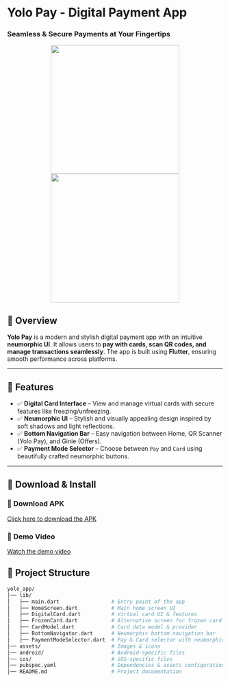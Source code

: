 # **Yolo Pay - Digital Payment App**  
### **Seamless & Secure Payments at Your Fingertips**  

<p align="center">  
  <img src="https://github.com/user-attachments/assets/32aa5de5-0ada-40fa-968b-71a390b3f998" width="300" />
  <img src="https://github.com/user-attachments/assets/6f8968e6-9704-442e-b57a-ac40cf60d06a" width="300" />
</p>

## **📌 Overview**  
**Yolo Pay** is a modern and stylish digital payment app with an intuitive **neumorphic UI**. It allows users to **pay with cards, scan QR codes, and manage transactions seamlessly**. The app is built using **Flutter**, ensuring smooth performance across platforms.  

---

## **🚀 Features**  
- ✅ **Digital Card Interface** – View and manage virtual cards with secure features like freezing/unfreezing.  
- ✅ **Neumorphic UI** – Stylish and visually appealing design inspired by soft shadows and light reflections.  
- ✅ **Bottom Navigation Bar** – Easy navigation between Home, QR Scanner (Yolo Pay), and Ginie (Offers).  
- ✅ **Payment Mode Selector** – Choose between `Pay` and `Card` using beautifully crafted neumorphic buttons.  

---

## 📲 Download & Install  

### 🔗 Download APK  
[Click here to download the APK](https://drive.google.com/file/d/1pckhxSY-eDkmBZ6ME4EipjSqYhhvyYm1/view?usp=sharing)  

### 🎥 Demo Video  
[Watch the demo video](https://drive.google.com/file/d/1m-ItHqB-daiWAPaxfsW3KOv3kx_99mJk/view?usp=sharing)  



## **📂 Project Structure**  

```bash
yolo_app/
│── lib/
│   ├── main.dart                 # Entry point of the app
│   ├── HomeScreen.dart           # Main home screen UI
│   ├── DigitalCard.dart          # Virtual card UI & features
│   ├── FrozenCard.dart           # Alternative screen for frozen card state
│   ├── CardModel.dart            # Card data model & provider
│   ├── BottomNavigator.dart      # Neumorphic bottom navigation bar
│   ├── PaymentModeSelector.dart  # Pay & Card selector with neumorphic buttons
│── assets/                       # Images & icons
│── android/                      # Android-specific files
│── ios/                          # iOS-specific files
│── pubspec.yaml                  # Dependencies & assets configuration
│── README.md                     # Project documentation
